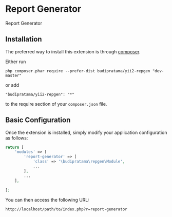 Report Generator
================
Report Generator

Installation
------------

The preferred way to install this extension is through [composer](http://getcomposer.org/download/).

Either run

```
php composer.phar require --prefer-dist budipratama/yii2-repgen "dev-master"
```

or add

```
"budipratama/yii2-repgen": "*"
```

to the require section of your `composer.json` file.



Basic Configuration
-------------------

Once the extension is installed, simply modify your application configuration as follows:

```php
return [
    'modules' => [
        'report-generator' => [
            'class' => '\budipratama\repgen\Module',
            ...
        ],
        ...
    ],
    
];


```
You can then access the following URL:

```
http://localhost/path/to/index.php?r=report-generator
